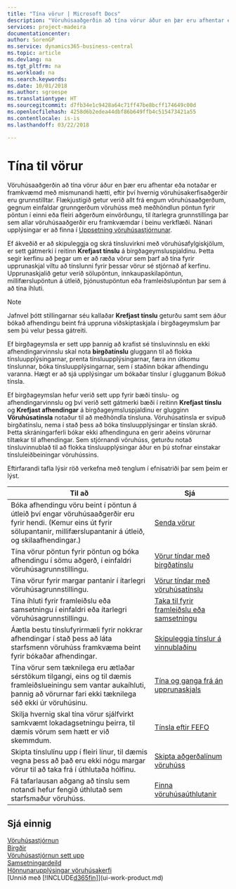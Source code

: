 ```yaml
---
title: "Tína vörur | Microsoft Docs"
description: "Vöruhúsaaðgerðin að tína vörur áður en þær eru afhentar eða notaðar er framkvæmd með mismunandi hætti, eftir því hvernig vöruhúsakerfisaðgerðir eru grunnstilltar. Flækjustig [Uppsetningar](../configure-warehouse-processes.md) getur verið allt frá engum vöruhúsaaðgerðum, gegnum einfaldar grunngerðum vöruhúss með meðhöndlun pöntun fyrir pöntun í einni eða fleiri aðgerðum einvörðungu, til ítarlegra grunnstillinga þar sem allar vöruhúsaaðgerðir eru framkvæmdar í beinu verkflæði."
services: project-madeira
documentationcenter: 
author: SorenGP
ms.service: dynamics365-business-central
ms.topic: article
ms.devlang: na
ms.tgt_pltfrm: na
ms.workload: na
ms.search.keywords: 
ms.date: 10/01/2018
ms.author: sgroespe
ms.translationtype: HT
ms.sourcegitcommit: d7fb34e1c9428a64c71ff47be8bcff174649c00d
ms.openlocfilehash: 4258d6b2edea44dbf86b649ffb4c515473421a55
ms.contentlocale: is-is
ms.lasthandoff: 03/22/2018

---
```

# <a name="pick-items"></a>Tína til vörur
Vöruhúsaaðgerðin að tína vörur áður en þær eru afhentar eða notaðar er framkvæmd með mismunandi hætti, eftir því hvernig vöruhúsakerfisaðgerðir eru grunnstilltar. Flækjustigið getur verið allt frá engum vöruhúsaaðgerðum, gegnum einfaldar grunngerðum vöruhúss með meðhöndlun pöntun fyrir pöntun í einni eða fleiri aðgerðum einvörðungu, til ítarlegra grunnstillinga þar sem allar vöruhúsaaðgerðir eru framkvæmdar í beinu verkflæði. Nánari upplýsingar er að finna í [Uppsetning vöruhúsastjórnunar](warehouse-setup-warehouse.md).

Ef ákveðið er að skipuleggja og skrá tínsluvirkni með vöruhúsafylgiskjölum, er sett gátmerki í reitinn **Krefjast tínslu** á birgðageymsluspjaldinu. Þetta segir kerfinu að þegar um er að ræða vörur sem þarf að tína fyrir upprunaskjal viltu að tínslunni fyrir þessar vörur sé stjórnað af kerfinu. Upprunaskjalið getur verið sölupöntun, innkaupaskilapöntun, millifærslupöntun á útleið, þjónustupöntun eða framleiðslupöntun þar sem á að tína íhluti.

> [!NOTE]
> Jafnvel þótt stillingarnar séu kallaðar **Krefjast tínslu** geturðu samt sem áður bókað afhendingu beint frá uppruna viðskiptaskjala í birgðageymslum þar sem þú velur þessa gátreiti.

Ef birgðageymsla er sett upp þannig að krafist sé tínsluvinnslu en ekki afhendingarvinnslu skal nota **birgðatínslu** gluggann til að flokka tínsluupplýsingarnar, prenta tínsluupplýsingarnar, færa inn útkomu tínslunnar, bóka tínsluupplýsingarnar, sem í staðinn bókar afhendingu varanna. Hægt er að sjá upplýsingar um bókaðar tínslur í glugganum Bókuð tínsla.

Ef birgðageymslan hefur verið sett upp fyrir bæði tínslu- og afhendingarvinnslu og því verið sett gátmerki bæði í reitinn **Krefjast tínslu** og **Krefjast afhendingar** á birgðageymsluspjaldinu er glugginn **Vöruhúsatínsla** notaður til að meðhöndla tínsluna. Vöruhúsatínsla er svipuð birgðatínslu, nema í stað þess að bóka tínsluupplýsingar er tínslan skráð. Þetta skráningarferli bókar ekki afhendinguna en gerir aðeins vörurnar tiltækar til afhendingar. Sem stjórnandi vöruhúss, geturðu notað tínsluvinnublað til að flokka tínsluupplýsingar áður en þú stofnar einstakar tínsluleiðbeiningar vöruhússins.

Eftirfarandi tafla lýsir röð verkefna með tenglum í efnisatriði þar sem þeim er lýst.   

|**Til að**|**Sjá**|
|------------|-------------|  
|Bóka afhendingu vöru beint í pöntun á útleið því engar vöruhúsaaðgerðir eru fyrir hendi. (Kemur eins út fyrir sölupantanir, millifærslupantanir á útleið, og skilaafhendingar.)|[Senda vörur](warehouse-how-ship-items.md)|  
|Tína vörur pöntun fyrir pöntun og bóka afhendingu í sömu aðgerð, í einfaldri vöruhúsagrunnstillingu.|[Vörur tíndar með birgðatínslu](warehouse-how-to-pick-items-with-inventory-picks.md)|
|Tína vörur fyrir margar pantanir í ítarlegri vöruhúsagrunnstillingu.|[Vörur tíndar með vöruhúsatínslu](warehouse-how-to-pick-items-for-warehouse-shipment.md)|  
|Tína íhluti fyrir framleiðslu eða samsetningu í einfaldri eða ítarlegri vöruhúsagrunnstillingu.|[Taka til fyrir framleiðslu eða samsetningu](warehouse-how-to-pick-for-production.md)|  
|Áætla bestu tínslufyrirmæli fyrir nokkrar afhendingar í stað þess að láta starfsmenn vöruhúss framkvæma beint fyrir bókaðar afhendingar.|[Skipuleggja tínslur á vinnublaðinu](warehouse-how-to-plan-picks-in-worksheets.md)|  
|Tína vörur sem tæknilega eru ætlaðar sérstökum tilgangi, eins og til dæmis framleiðslueiningu sem vantar aukaíhluti, þannig að vörurnar fari ekki tæknilega séð ekki úr vöruhúsinu.|[Tína og ganga frá án upprunaskjals](warehouse-how-to-create-put-aways-from-internal-put-aways.md)|
|Skilja hvernig skal tína vörur sjálfvirkt samkvæmt lokadagsetningu þeirra, til dæmis vörum sem hætt er við skemmdum.|[Tínsla eftir FEFO](warehouse-picking-by-fefo.md)|
|Skipta tínslulínu upp í fleiri línur, til dæmis vegna þess að það eru ekki nógu margar vörur til að taka frá í úthlutaða hólfinu.|[Skipta aðgerðalínum vöruhúss](warehouse-how-to-split-warehouse-activity-lines.md)|
|Fá tafarlausan aðgang að tínslu sem notandi hefur fengið úthlutað sem starfsmaður vöruhúss.|[Finna vöruhúsaúthlutanir](warehouse-how-to-find-your-warehouse-assignments.md)|  

## <a name="see-also"></a>Sjá einnig  
[Vöruhúsastjórnun](warehouse-manage-warehouse.md)  
[Birgðir](inventory-manage-inventory.md)  
[Vöruhúsastjórnun sett upp](warehouse-setup-warehouse.md)     
[Samsetningardeild](assembly-assemble-items.md)    
[Hönnunarupplýsingar vöruhúsakerfi](design-details-warehouse-management.md)  
[Unnið með [!INCLUDE[d365fin](includes/d365fin_md.md)]](ui-work-product.md)

